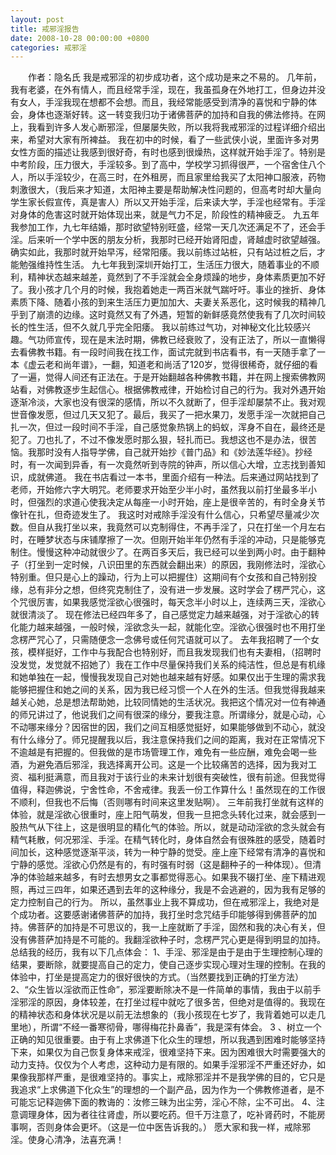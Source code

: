 ```yaml
---
layout: post
title: 戒邪淫报告
date: 2008-10-28 00:00:00 +0800
categories: 戒邪淫
---
```


　　作者：隐名氏 我是戒邪淫的初步成功者，这个成功是来之不易的。 几年前，我有老婆，在外有情人，而且经常手淫，现在，我虽孤身在外地打工，但身边并没有女人，手淫我现在想都不会想。而且，我经常能感受到清净的喜悦和宁静的体会，身体也逐渐好转。这一转变我归功于诸佛菩萨的加持和自我的佛法修持。在网上，我看到许多人发心断邪淫，但屡屡失败，所以我将我戒邪淫的过程详细介绍出来，希望对大家有所裨益。 我在初中的时候，看了一些武侠小说，里面许多对男女性方面的描述让我感到很好奇，有时也感到很燥热，这样就开始手淫了。特别是中考阶段，压力很大，手淫较多。到了高中，学校学习抓得很严，一个宿舍住八个人，所以手淫较少，在高三时，在外租房，而且家里给我买了太阳神口服液，药物刺激很大，（我后来才知道，太阳神主要是帮助解决性问题的，但高考时却大量向学生家长假宣传，真是害人）所以又开始手淫，后来读大学，手淫也经常有。手淫对身体的危害这时就开始体现出来，就是气力不足，阶段性的精神疲乏。 九五年我参加工作，九七年结婚，那时欲望特别旺盛，经常一天几次还满足不了，还会手淫。后来听一个学中医的朋友分析，我那时已经开始肾阳虚，肾越虚时欲望越强。确实如此，我那时就开始早泻，经常阳痿。我以前练过站桩，只有站过桩之后，才能勉强维持性生活。 九七年我到深圳开始打工，生活压力很大，随着事业的不顺利，精神状态越来越差，竟然到了不手淫就会全身烦躁的地步，身体素质更加不好了。我小孩才几个月的时候，我抱着她走一两百米就气踹吁吁。事业的挫折、身体素质下降、随着小孩的到来生活压力更加加大、夫妻关系恶化，这时候我的精神几乎到了崩溃的边缘。这时竟然又有了外遇，短暂的新鲜感竟然使我有了几次时间较长的性生活，但不久就几乎完全阳痿。 我以前练过气功，对神秘文化比较感兴趣。气功师宣传，现在是末法时期，佛教已经衰败了，没有正法了，所以一直懒得去看佛教书籍。有一段时间我在找工作，面试完就到书店看书，有一天随手拿了一本《虚云老和尚年谱》，一翻，知道老和尚活了120岁，觉得很稀奇，就仔细的看了一遍，觉得人间还有正法在。于是开始翻越各种佛教书籍，并在网上搜索佛教网站看，对佛教逐步生起信心。根据佛教戒律，开始检讨自己的行为。我对外遇开始逐渐冷淡，大家也没有很深的感情，所以不久就断了，但手淫却屡禁不止。我对观世音像发愿，但过几天又犯了。最后，我买了一把水果刀，发愿手淫一次就把自己扎一次，但过一段时间不手淫，自己感觉象热锅上的蚂蚁，浑身不自在，最终还是犯了。刀也扎了，不过不像发愿时那么狠，轻扎而已。我想这也不是办法，很苦恼。我那时没有人指导学佛，自己就开始抄《普门品》和《妙法莲华经》。抄经时，有一次闻到异香，有一次竟然听到寺院的钟声，所以信心大增，立志找到善知识，成就佛道。 我在书店看过一本书，里面介绍有一种法。后来通过网站找到了老师，开始修六字大明咒。老师要求开始至少半小时，虽然我以前打坐最多半小时，但强烈的求道心使我决定从每座一小时开始，座上是很辛苦的，有时全身关节像针在扎，但奇迹发生了。 我这时对戒除手淫没有什么信心，只希望尽量减少次数。但自从我打坐以来，我竟然可以克制得住，不再手淫了，只在打坐一个月左右时，在睡梦状态与床铺摩擦了一次。但刚开始半年仍然有手淫的冲动，只是能够克制住。慢慢这种冲动就很少了。在两百多天后，我已经可以坐到两小时。由于翻种子（打坐到一定时候，八识田里的东西就会翻出来）的原因，我刚修法时，淫欲心特别重。但只是心上的躁动，行为上可以把握住）这期间有个女孩和自己特别投缘，总有非分之想，但终究克制住了，没有进一步发展。这时学会了楞严咒心，这个咒很厉害，如果我感觉淫欲心很强时，每天念半小时以上，连续两三天，淫欲心就很清淡了。 现在修法已经四年多了，自己感觉定力越来越强，对于淫欲心的转化能力越来越强，一般时候，淫欲念头一起，就能化空。淫欲心很强时也不用打坐念楞严咒心了，只需随便念一念佛号或任何咒语就可以了。 去年我招聘了一个女孩，模样挺好，工作中与我配合也特别好，而且我发现我们也有夫妻相，（招聘时没发觉，发觉就不招她了）我在工作中尽量保持我们关系的纯洁性，但总是有机缘和她单独在一起，慢慢我发现自己对她也越来越有好感。如果仅出于生理的需求我能够把握住和她之间的关系，因为我已经习惯一个人在外的生活。但我觉得我越来越关心她，总是想法帮助她，比较同情她的生活状况。我把这个情况对一位有神通的师兄讲过了，他说我们之间有很深的缘分，要我注意。所谓缘分，就是心动，心不动哪来缘分？因宿世的因，我们之间互相感觉挺好，如果能够做到不动心，就没有什么缘分了。师兄提醒我以后，我注意保持我们之间的距离，我对在正常情况下不逾越是有把握的。但我做的是市场管理工作，难免有一些应酬，难免会喝一些酒，为避免酒后邪淫，我选择离开公司。这是一个比较痛苦的选择，因为我对工资、福利挺满意，而且我对于该行业的未来计划很有突破性，很有前途。但我觉得值得，释迦佛说，宁舍性命，不舍戒律。我丢一份工作算什么！虽然现在的工作很不顺利，但我也不后悔（否则哪有时间来这里发贴啊）。 三年前我打坐就有这样的体验，就是淫欲心很重时，座上阳气萌发，但我一旦把念头转化过来，就会感到一股热气从下往上，这是很明显的精化气的体验。所以，就是动动淫欲的念头就会有精气耗散，何况邪淫、手淫。在精气转化时，身体自然会有很殊胜的感受，随着时间加长，这种感觉逐渐平淡，转为一种宁静的觉受。座上座下经常有清净的喜悦和宁静的感觉。淫欲心仍然是有的，有时强有时弱（这是翻种子的一种体现）。但清净的体验越来越多，有时去想男女之事都觉得恶心。如果我不辍打坐、座下精进观照，再过三四年，如果还遇到去年的这种缘分，我是不会逃避的，因为我有足够的定力控制自己的行为。 所以，虽然事业上我不算成功，但在戒邪淫上，我绝对是个成功者。这要感谢诸佛菩萨的加持，我打坐时念咒结手印能够得到佛菩萨的加持。佛菩萨的加持是不可思议的，我一上座就断了手淫，固然和我的决心有关，但没有佛菩萨加持是不可能的。我翻淫欲种子时，念楞严咒心更是得到明显的加持。 总结我的经历，我有以下几点体会： 1、手淫、邪淫是由于是由于生理控制心理的结果，要断除，就要提高自己的定力，使自己逐步实现心理对生理的控制。在我的体验中，打坐是提高定力的很好很快的方式。（当然要找到正确的打坐方法） 2、“众生皆以淫欲而正性命”，邪淫要断除决不是一件简单的事情，我由于以前手淫邪淫的原因，身体较差，在打坐过程中就吃了很多苦，但绝对是值得的。我现在的精神状态和身体状况是以前无法想象的（我小孩现在七岁了，我背着她可以走几里地），所谓“不经一番寒彻骨，哪得梅花扑鼻香”，我是深有体会。 3 、树立一个正确的知见很重要。由于有上求佛道下化众生的理想，所以我遇到困难时能够坚持下来，如果仅为自己恢复身体来戒淫，很难坚持下来。因为困难很大时需要强大的动力支持。仅仅为个人考虑，这种动力是有限的。如果手淫邪淫不严重还好办，如果像我那样严重，是很难坚持的。事实上，戒除邪淫并不是我学佛的目的，它只是我追求“上求佛道下化众生”的理想的一个副产品，因为作为一个佛教修道者，是不可能忘记释迦佛下面的教诲的：汝修三昧为出尘劳，淫心不除，尘不可出。 4、注意调理身体，因为者往往肾虚，所以要吃药。但千万注意了，吃补肾药时，不能房事啊，否则身体会更坏。（这是一位中医告诉我的。） 愿大家和我一样，戒除邪淫。使身心清净，法喜充满！ 　
